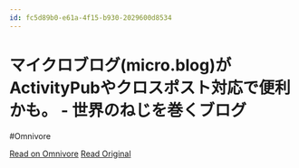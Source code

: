 ```yaml
---
id: fc5d89b0-e61a-4f15-b930-2029600d8534
---
```


# マイクロブログ(micro.blog)がActivityPubやクロスポスト対応で便利かも。 - 世界のねじを巻くブログ
#Omnivore

[Read on Omnivore](https://omnivore.app/me/https-www-nejimakiblog-com-entry-microblog-fediverse-activitypub-19140b69119)
[Read Original](https://www.nejimakiblog.com/entry/microblog-fediverse-activitypub-twitter-x-)


